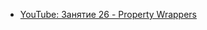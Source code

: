 - [YouTube: Занятие 26 - Property Wrappers](https://www.youtube.com/watch?v=gdAmWX_MrfU&list=WL&index=2&t=368s)